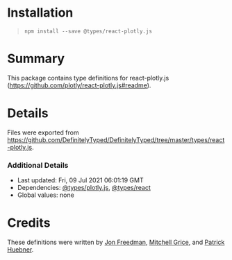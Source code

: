 # Installation
> `npm install --save @types/react-plotly.js`

# Summary
This package contains type definitions for react-plotly.js (https://github.com/plotly/react-plotly.js#readme).

# Details
Files were exported from https://github.com/DefinitelyTyped/DefinitelyTyped/tree/master/types/react-plotly.js.

### Additional Details
 * Last updated: Fri, 09 Jul 2021 06:01:19 GMT
 * Dependencies: [@types/plotly.js](https://npmjs.com/package/@types/plotly.js), [@types/react](https://npmjs.com/package/@types/react)
 * Global values: none

# Credits
These definitions were written by [Jon Freedman](https://github.com/jonfreedman), [Mitchell Grice](https://github.com/gricey432), and [Patrick Huebner](https://github.com/phuebner).
